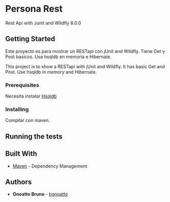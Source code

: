 # Persona Rest

Rest Api with Junit and Wildfly 8.0.0

## Getting Started

Este proyecto es para mostrar un RESTapi con jUnit and Wildfly. Tiene Get y Post basicos. Usa hsqldb en memoria e Hibernate.

This project is to show a RESTapi with jUnit and Wildfly. It has basic Get and Post. Use hsqldb in memory and Hibernate.

### Prerequisites

Necesita instalar [Hsqldb](https://sourceforge.net/projects/hsqldb/files/latest/download)

### Installing

Compilar con maven.

## Running the tests

## Built With
* [Maven](https://maven.apache.org/) - Dependency Management

## Authors

* **Gnoatto Bruno** - [bgnoatto](https://github.com/bgnoatto)